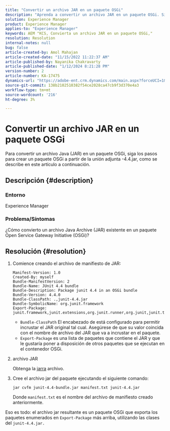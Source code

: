 ```yaml
---
title: "Convertir un archivo JAR en un paquete OSGi"
description: "Aprenda a convertir un archivo JAR en un paquete OSGi. Siga el ejemplo para crear un paquete OSGi desde el junit-4.4.jar adjunto."
solution: Experience Manager
product: Experience Manager
applies-to: "Experience Manager"
keywords: AEM "KCS, Convierta un archivo JAR en un paquete OSGi,"
resolution: Resolution
internal-notes: null
bug: false
article-created-by: Amol Mahajan
article-created-date: "11/15/2022 11:22:37 AM"
article-published-by: Nayanika Chakravarty
article-published-date: "1/12/2024 8:21:28 PM"
version-number: 2
article-number: KA-17475
dynamics-url: "https://adobe-ent.crm.dynamics.com/main.aspx?forceUCI=1&pagetype=entityrecord&etn=knowledgearticle&id=b50610c9-d764-ed11-9561-6045bd006a22"
source-git-commit: 138b2102510382f54ce2028ca47cb9f3d370e4a3
workflow-type: tm+mt
source-wordcount: '216'
ht-degree: 3%

---
```


# Convertir un archivo JAR en un paquete OSGi


Para convertir un archivo Java (JAR) en un paquete OSGi, siga los pasos para crear un paquete OSGi a partir de la unión adjunta -4.4.jar, como se describe en este artículo a continuación.

## Descripción {#description}


### <b>Entorno</b>

Experience Manager

### <b>Problema/Síntomas</b>

¿Cómo convierto un archivo Java Archive (JAR) existente en un paquete Open Service Gateway Initiative (OSGi)?


## Resolución {#resolution}


1. Comience creando el archivo de manifiesto de JAR:



   ```
   Manifest-Version: 1.0
   Created-By: myself
   Bundle-ManifestVersion: 2
   Bundle-Name: JUnit 4.4 bundle
   Bundle-Description: Package junit 4.4 in an OSGi bundle
   Bundle-Version: 4.4.0
   Bundle-ClassPath: .,junit-4.4.jar
   Bundle-SymbolicName: org.junit.framework
   Export-Package: junit.framework,junit.extensions,org.junit.runner,org.junit,junit.textui
   ```







   - `Bundle-ClassPath` El encabezado de está configurado para permitir incrustar el JAR original tal cual. Asegúrese de que su valor coincida con el nombre de archivo del JAR que va a incrustar en el paquete.
   - `Export-Package` es una lista de paquetes que contiene el JAR y que le gustaría poner a disposición de otros paquetes que se ejecutan en el contenedor OSGi.
2. archivo JAR<br>


   Obtenga la [jarra](http://mirrors.ibiblio.org/pub/mirrors/maven2/junit/junit/4.4/junit-4.4.jar) archivo.
3. Cree el archivo jar del paquete ejecutando el siguiente comando:<br>


   ```
   jar cvfm junit-4.4-bundle.jar manifest.txt junit-4.4.jar
   ```



   Donde `manifest.txt` es el nombre del archivo de manifiesto creado anteriormente.


Eso es todo: el archivo jar resultante es un paquete OSGi que exporta los paquetes enumerados en `Export-Package` más arriba, utilizando las clases del `junit-4.4.jar.`
